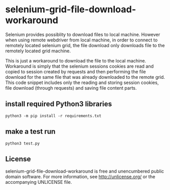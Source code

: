 # selenium-grid-file-download-workaround
Selenium provides possiblity to download files to local machine. However when using remote webdriver from local machine, in order to connect to remotely located selenium grid, the file download only downloads file to the remotely located grid machine. 

This is just a  workaround to download the file to the local machine. Workaround is simply that the selenium sessions cookies are read and copied to session created by requests and then performing the file download for the same file that was already downloaded to the remote grid. This code snippet includes only the reading and storing session cookies, file download (through requests) and saving file content parts.

## install required Python3 libraries
```
python3 -m pip install -r requirements.txt
```

## make a test run
```
python3 test.py
```

License
-------

selenium-grid-file-download-workaround is free and unencumbered public domain software. For more
information, see <http://unlicense.org/> or the accompanying UNLICENSE file.
